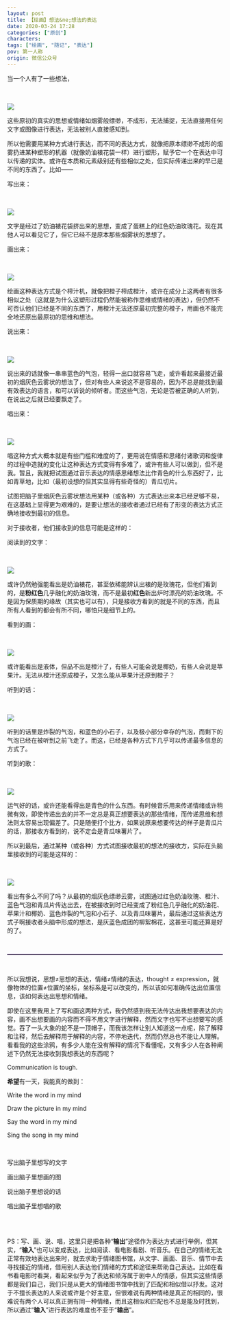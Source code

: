 ```yaml
---
layout: post
title: 【绘画】想法&ne;想法的表达
date: 2020-03-24 17:28
categories: ["原创"]
characters: 
tags: ["绘画", "随记", "表达"]
pov: 第一人称
origin: 微信公众号
---
```


当一个人有了一些想法，

<br><br>
![](https://mmbiz.qpic.cn/mmbiz_png/qTfsuQibtBYh433UViclgRfgXR5MwJWnDQonz2UTDXfDGmgicmibyCVxZHoZQ61E7Hct0XguESCaTAibNM7IUrI1RDg/640?wx_fmt=png&tp=webp&wxfrom=5&wx_lazy=1)
<br>

这些原初的真实的思想或情绪如烟雾般缥缈，不成形，无法捕捉，无法直接用任何文字或图像进行表达，无法被别人直接感知到。

所以他需要用某种方式进行表达，而不同的表达方式，就像把原本缥缈不成形的烟雾扔进某种塑形的机器（就像奶油裱花袋一样）进行塑形，赋予它一个在表达中可以传递的实体。或许在本质和元素级别还有些相似之处，但实际传递出来的早已是不同的东西了。比如——

写出来：

<br><br>
![](https://mmbiz.qpic.cn/mmbiz_png/qTfsuQibtBYh433UViclgRfgXR5MwJWnDQHOicTuDHXyGeJMP8uJFjicuTEBVTCyfkOEzau6JkLaZH4fsuhZTqTMjA/640?wx_fmt=png&tp=webp&wxfrom=5&wx_lazy=1)
<br>

文字是经过了奶油裱花袋挤出来的思想，变成了蛋糕上的红色奶油玫瑰花。现在其他人可以看见它了，但它已经不是原本那些烟雾状的思想了。

画出来：

<br><br>
![](https://mmbiz.qpic.cn/mmbiz_png/qTfsuQibtBYh433UViclgRfgXR5MwJWnDQhnhlyickm4gJfh053pvL4bRCRnP1OiaiaRyDlPiaAowWuiaEl7Q7GicJCskA/640?wx_fmt=png&tp=webp&wxfrom=5&wx_lazy=1)
<br>

绘画这种表达方式是个榨汁机，就像把橙子榨成橙汁，或许在成分上这两者有很多相似之处（这就是为什么这塑形过程仍然能被称作思维或情绪的表达），但仍然不可否认他们已经是不同的东西了，用橙汁无法还原最初完整的橙子，用画也不能完全地还原出最原初的思维和想法。

说出来：

<br><br>
![](https://mmbiz.qpic.cn/mmbiz_png/qTfsuQibtBYh433UViclgRfgXR5MwJWnDQt9xU3mfIRQibr2anbh8Lg6upLxIrCyJekYM3lI9zqiaic3iaPDjmBbicmzg/640?wx_fmt=png&tp=webp&wxfrom=5&wx_lazy=1)
<br>

说出来的话就像一串串蓝色的气泡，轻得一出口就容易飞走，或许看起来最接近最初的烟灰色云雾状的想法了，但对有些人来说这不是容易的，因为不总是能找到最有效表达的语言，和可以诉说的倾听者。而这些气泡，无论是否被正确的人听到，在说出之后就已经要飘走了。

唱出来：

<br><br>
![](https://mmbiz.qpic.cn/mmbiz_png/qTfsuQibtBYh433UViclgRfgXR5MwJWnDQwXTlcSAFrZ1icicKibTKnXj63xBIYgbtkefAmzaicHMia96Iv5gibqqzRWcA/640?wx_fmt=png&tp=webp&wxfrom=5&wx_lazy=1)
<br>

唱这种方式大概本就是有些门槛和难度的了，更用说在情感和思绪付诸歌词和旋律的过程中造就的变化让这种表达方式变得有多难了，或许有些人可以做到，但不是我。暂且，我就把试图通过音乐表达的情感思绪想法比作青色的什么东西好了，比如青草地，比如（最初设想的但其实显得有些奇怪的）青瓜切片。

试图把脑子里烟灰色云雾状想法用某种（或各种）方式表达出来本已经足够不易，在这基础上显得更为艰难的，是要让想法的接收者通过已经有了形变的表达方式正确地接收到最初的信息。

对于接收者，他们接收到的信息可能是这样的：

阅读到的文字：

<br><br>
![](https://mmbiz.qpic.cn/mmbiz_png/qTfsuQibtBYh433UViclgRfgXR5MwJWnDQQ2gStI6yLZcOGhLISCZBZxNvUYEVk2Q0bG7O9B4lt188ib1uZdVxxpQ/640?wx_fmt=png&tp=webp&wxfrom=5&wx_lazy=1)
<br>

或许仍然勉强能看出是奶油裱花，甚至依稀能辨认出裱的是玫瑰花，但他们看到的，是**粉红色**几乎融化的奶油玫瑰，而不是最初**红色**新出炉时漂亮的奶油玫瑰。不是因为保质期的缘故（其实也可以有），只是接收方看到的就是不同的东西，而且所有人看到的都会有所不同，哪怕只是细节上的。

看到的画：

<br><br>
![](https://mmbiz.qpic.cn/mmbiz_png/qTfsuQibtBYh433UViclgRfgXR5MwJWnDQrSzTJcHeKWcMcDRFxrAjmgnR8Euviaqhlld7X9VC43WFicjBiaoWzHHBA/640?wx_fmt=png&tp=webp&wxfrom=5&wx_lazy=1)
<br>

或许能看出是液体，但品不出是橙汁了，有些人可能会说是椰奶，有些人会说是苹果汁。无法从橙汁还原成橙子，又怎么能从苹果汁还原到橙子？

听到的话：

<br><br>
![](https://mmbiz.qpic.cn/mmbiz_png/qTfsuQibtBYh433UViclgRfgXR5MwJWnDQay6IHHkT8YBlj3qUnMKEXGWVZVBoia8ekUiaO6xdKLia1SzqviaSTbiaQ2A/640?wx_fmt=png&tp=webp&wxfrom=5&wx_lazy=1)
<br>

听到的话里是炸裂的气泡，和蓝色的小石子，以及极小部分幸存的气泡，而剩下的气泡已经在被听到之前飞走了。而这，已经是各种方式下几乎可以传递最多信息的方式了。

听到的歌：

<br><br>
![](https://mmbiz.qpic.cn/mmbiz_png/qTfsuQibtBYh433UViclgRfgXR5MwJWnDQ9UwSNKJIRr5YKibLDic30vWcV6TQuwVmtgibCfYeL5tibGibdmGjTYd4LgA/640?wx_fmt=png&tp=webp&wxfrom=5&wx_lazy=1)
<br>

运气好的话，或许还能看得出是青色的什么东西。有时候音乐用来传递情绪或许稍微有效，即使传递出去的并不一定总是真正想要表达的那些情绪，而传递思维和想法则太容易出现偏差了。只是随便打个比方，如果说原来想要传达的样子是青瓜片的话，那接收方看到的，说不定会是青瓜味薯片了。

所以到最后，通过某种（或各种）方式试图接收最初的想法的接收方，实际在头脑里接收到的可能是这样的：

<br><br>
![](https://mmbiz.qpic.cn/mmbiz_png/qTfsuQibtBYh433UViclgRfgXR5MwJWnDQhq2gbKTH9DhYfcfMcQhnbdDRnW25r3jiczIkzrOI2DK6IJJ10PfoNFA/640?wx_fmt=png&tp=webp&wxfrom=5&wx_lazy=1)
<br>

看出有多么不同了吗？从最初的烟灰色缥缈云雾，试图通过红色奶油玫瑰、橙汁、蓝色气泡和青瓜片传达出去，在被接收到时已经变成了粉红色几乎融化的奶油花、苹果汁和椰奶、蓝色炸裂的气泡和小石子、以及青瓜味薯片，最后通过这些表达方式子啊接收者头脑中形成的想法，是灰蓝色成团的柳絮棉花，这甚至可能还算是好的了。

<br>
<hr style="border: 1.5px solid; color: #36165a; opacity: 0.8;">
<br>

所以我想说，思想≠思想的表达，情绪≠情绪的表达，thought ≠ expression，就像物体的位置≠位置的坐标，坐标系是可以改变的，所以该如何准确传达出位置信息，该如何表达出思想和情绪。

即使在这里我用上了写和画这两种方式，我仍然感到我无法传达出我想要表达的内容，画不出想要画的内容而不得不用文字进行解释，然而文字也写不出想要写的感觉。吞了一头大象的蛇不是一顶帽子，而我该怎样让别人知道这一点呢，除了解释和注释，然后去解释用于解释的内容，不停地迭代，然而仍然总也不能让人理解。看看我的这些涂鸦，有多少人能在没有解释的情况下看懂呢，又有多少人在各种阐述下仍然无法接收到我想表达的东西呢？

Communication is tough.

**希望**有一天，我能真的做到：

Write the word in my mind

Draw the picture in my mind

Say the word in my mind

Sing the song in my mind

<br>

写出脑子里想写的文字

画出脑子里想画的图

说出脑子里想说的话

唱出脑子里想唱的歌

<br><br>

PS：写、画、说、唱，这里只是把各种“**输出**”途径作为表达方式进行举例，但其实，“**输入**”也可以变成表达，比如阅读、看电影看剧、听音乐。在自己的情绪无法正常有效地表达出来时，就去求助于情绪图书馆，从文字、画面、音乐、情节中去寻找接近的情绪，借用别人表达他们情绪的方式和途径来帮助自己表达。比如在看书看电影时看哭，看起来似乎为了表达和倾泻属于剧中人的情感，但其实这些情感都是我们自己，我们只是从更大的情绪图书馆中找到了匹配和相似借以抒发。这对于不擅长表达的人来说或许是个好主意，但很难说有两种情绪是真正的相同的，很难说有两个人可以真正拥有同一种情绪，而且这相似和匹配也不总是能及时找到，所以通过“**输入**”进行表达的难度也不亚于“**输出**”。
